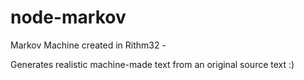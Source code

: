 # node-markov

Markov Machine created in Rithm32 -

Generates realistic machine-made text from an original source text :)
